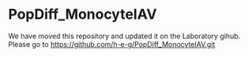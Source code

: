 # PopDiff_MonocyteIAV

We have moved this repository and updated it on the Laboratory gihub.
Please go to https://github.com/h-e-g/PopDiff_MonocyteIAV.git
